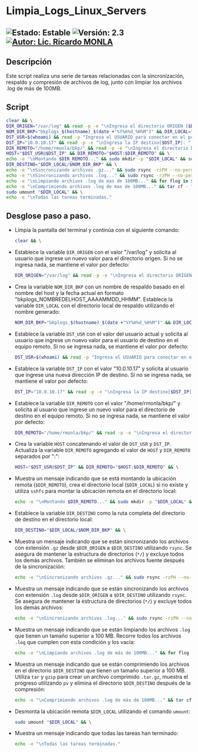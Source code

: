 # Limpia_Logs_Linux_Servers

![Estado: Estable](https://img.shields.io/badge/Estado-Estable-brightgreen)
![Versión: 2.3](https://img.shields.io/badge/Versión-2.3-blue)
[![Autor: Lic. Ricardo MONLA](https://img.shields.io/badge/Autor-Lic.%20Ricardo%20MONLA-orange)](mailto:rmonla@frlr.utn.edu.ar)
--------------  
## Descripción
Este script realiza una serie de tareas relacionadas con la sincronización, respaldo y compresión de archivos de log, junto con limpiar los archivos .log de más de 100MB.
 
## Script
```bash
clear && \
DIR_ORIGEN="/var/log" && read -p -e "\nIngresa el directorio ORIGEN [$DIR_ORIGEN]: " new_input && DIR_ORIGEN=${new_input:-$DIR_ORIGEN} && \
NOM_DIR_BKP="bkplogs_$(hostname)_$(date +"%Y%m%d_%H%M")" && DIR_LOCAL="/mnt/$NOM_DIR_BKP" && \
DST_USR=$(whoami) && read -p "Ingresa el USUARIO para conectar en el pc destino[$DST_USR]: " new_input && DST_USR=${new_input:-$DST_USR} && \
DST_IP="10.0.10.17" && read -p -e "\nIngresa la IP destino[$DST_IP]: " new_input && DST_IP=${new_input:-$DST_IP} && \
DIR_REMOTO="/home/rmonla/bkp/" && read -p -e "\nIngresa el directorio DESTINO [$DIR_REMOTO]: " new_input && DIR_REMOTO=${new_input:-$DIR_REMOTO} && \
HOST="$DST_USR@$DST_IP" && DIR_REMOTO="$HOST:$DIR_REMOTO" && \
echo -e "\nMontando $DIR_REMOTO..." && sudo mkdir -p "$DIR_LOCAL" && sudo sshfs -o allow_other "$DIR_REMOTO" "$DIR_LOCAL" && \
DIR_DESTINO="$DIR_LOCAL/$NOM_DIR_BKP" && \
echo -e "\nSincronizando archivos .gz..." && sudo rsync -rzPH --no-perms --include='*/' --include='*.gz' --exclude='*' --remove-source-files "$DIR_ORIGEN" "$DIR_DESTINO" && \
echo -e "\nSincronizando archivos .log..." && sudo rsync -rzPH --no-perms --include='*/' --include='*.log' --exclude='*' "$DIR_ORIGEN" "$DIR_DESTINO" && \
echo -e "\nLimpiando archivos .log de mas de 100MB..." && for flog in $(find "$DIR_ORIGEN" -type f -name "*.log" -size +100M); do sudo echo '' > "$flog"; done && \
echo -e "\nComprimiendo archivos .log de mas de 100MB..." && tar cf - "$DIR_DESTINO" | pv | gzip > "$DIR_DESTINO.tar.gz" && rm -r "$DIR_DESTINO" && \
sudo umount "$DIR_LOCAL" && \
echo -e "\nTodas las tareas terminadas."
```
## Desglose paso a paso.

- Limpia la pantalla del terminal y continúa con el siguiente comando:
  ```bash
  clear && \
  ```

- Establece la variable `DIR_ORIGEN` con el valor "/var/log" y solicita al usuario que ingrese un nuevo valor para el directorio origen. Si no se ingresa nada, se mantiene el valor por defecto:
  ```bash
  DIR_ORIGEN="/var/log" && read -p -e "\nIngresa el directorio ORIGEN [$DIR_ORIGEN]: " new_input && DIR_ORIGEN=${new_input:-$DIR_ORIGEN} && \
  ```

- Crea la variable `NOM_DIR_BKP` con un nombre de respaldo basado en el nombre del host y la fecha actual en formato "bkplogs_NOMBREDELHOST_AAAAMMDD_HHMM". Establece la variable `DIR_LOCAL` con el directorio local de respaldo utilizando el nombre generado:
  ```bash
  NOM_DIR_BKP="bkplogs_$(hostname)_$(date +"%Y%m%d_%H%M")" && DIR_LOCAL="/mnt/$NOM_DIR_BKP" && \
  ```

- Establece la variable `DST_USR` con el valor del usuario actual y solicita al usuario que ingrese un nuevo valor para el usuario de destino en el equipo remoto. Si no se ingresa nada, se mantiene el valor por defecto:
  ```bash
  DST_USR=$(whoami) && read -p "Ingresa el USUARIO para conectar en el pc destino[$DST_USR]: " new_input && DST_USR=${new_input:-$DST_USR} && \
  ```

- Establece la variable `DST_IP` con el valor "10.0.10.17" y solicita al usuario que ingrese una nueva dirección IP de destino. Si no se ingresa nada, se mantiene el valor por defecto:
  ```bash
  DST_IP="10.0.10.17" && read -p -e "\nIngresa la IP destino[$DST_IP]: " new_input && DST_IP=${new_input:-$DST_IP} && \
  ```

- Establece la variable `DIR_REMOTO` con el valor "/home/rmonla/bkp/" y solicita al usuario que ingrese un nuevo valor para el directorio de destino en el equipo remoto. Si no se ingresa nada, se mantiene el valor por defecto:
  ```bash
  DIR_REMOTO="/home/rmonla/bkp/" && read -p -e "\nIngresa el directorio DESTINO [$DIR_REMOTO]: " new_input && DIR_REMOTO=${new_input:-$DIR_REMOTO} && \
  ```

- Crea la variable `HOST` concatenando el valor de `DST_USR` y `DST_IP`. Actualiza la variable `DIR_REMOTO` agregando el valor de `HOST` y `DIR_REMOTO` separados por ":":
  ```bash
  HOST="$DST_USR@$DST_IP" && DIR_REMOTO="$HOST:$DIR_REMOTO" && \
  ```
- Muestra un mensaje indicando que se está montando la ubicación remota (`$DIR_REMOTO`), crea el directorio local (`$DIR_LOCAL`) si no existe y utiliza `sshfs` para montar la ubicación remota en el directorio local:
  ```bash
  echo -e "\nMontando $DIR_REMOTO..." && sudo mkdir -p "$DIR_LOCAL" && sudo sshfs -o allow_other "$DIR_REMOTO" "$DIR_LOCAL" && \
  ```

- Establece la variable `DIR_DESTINO` como la ruta completa del directorio de destino en el directorio local:
  ```bash
  DIR_DESTINO="$DIR_LOCAL/$NOM_DIR_BKP" && \
  ```

- Muestra un mensaje indicando que se están sincronizando los archivos con extensión `.gz` desde `$DIR_ORIGEN` a `$DIR_DESTINO` utilizando `rsync`. Se asegura de mantener la estructura de directorios (`*/`) y excluye todos los demás archivos. También se eliminan los archivos fuente después de la sincronización:
  ```bash
  echo -e "\nSincronizando archivos .gz..." && sudo rsync -rzPH --no-perms --include='*/' --include='*.gz' --exclude='*' --remove-source-files "$DIR_ORIGEN" "$DIR_DESTINO" && \
  ```

- Muestra un mensaje indicando que se están sincronizando los archivos con extensión `.log` desde `$DIR_ORIGEN` a `$DIR_DESTINO` utilizando `rsync`. Se asegura de mantener la estructura de directorios (`*/`) y excluye todos los demás archivos:
  ```bash
  echo -e "\nSincronizando archivos .log..." && sudo rsync -rzPH --no-perms --include='*/' --include='*.log' --exclude='*' "$DIR_ORIGEN" "$DIR_DESTINO" && \
  ```

- Muestra un mensaje indicando que se están limpiando los archivos `.log` que tienen un tamaño superior a 100 MB. Recorre todos los archivos `.log` que cumplen con esta condición y los vacía:
  ```bash
  echo -e "\nLimpiando archivos .log de más de 100MB..." && for flog in $(find "$DIR_ORIGEN" -type f -name "*.log" -size +100M); do sudo echo '' > "$flog"; done && \
  ```

- Muestra un mensaje indicando que se están comprimiendo los archivos en el directorio `$DIR_DESTINO` que tienen un tamaño superior a 100 MB. Utiliza `tar` y `gzip` para crear un archivo comprimido `.tar.gz`, muestra el progreso utilizando `pv` y elimina el directorio `$DIR_DESTINO` después de la compresión:
  ```bash
  echo -e "\nComprimiendo archivos .log de más de 100MB..." && tar cf - "$DIR_DESTINO" | pv | gzip > "$DIR_DESTINO.tar.gz" && rm -r "$DIR_DESTINO" && \
  ```
- Desmonta la ubicación remota `$DIR_LOCAL` utilizando el comando `umount`:
  ```bash
  sudo umount "$DIR_LOCAL" && \
  ```

- Muestra un mensaje indicando que todas las tareas han terminado:
  ```bash
  echo -e "\nTodas las tareas terminadas."
  ```
